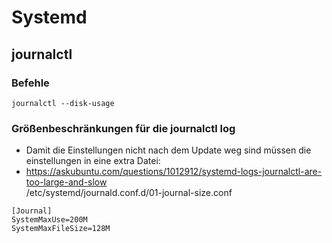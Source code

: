 # Systemd

## journalctl

### Befehle
```
journalctl --disk-usage
```



### Größenbeschränkungen für die journalctl log 
* Damit die Einstellungen nicht nach dem Update weg sind müssen die einstellungen in eine extra Datei:
* https://askubuntu.com/questions/1012912/systemd-logs-journalctl-are-too-large-and-slow  
/etc/systemd/journald.conf.d/01-journal-size.conf

```
[Journal]
SystemMaxUse=200M
SystemMaxFileSize=128M
```


